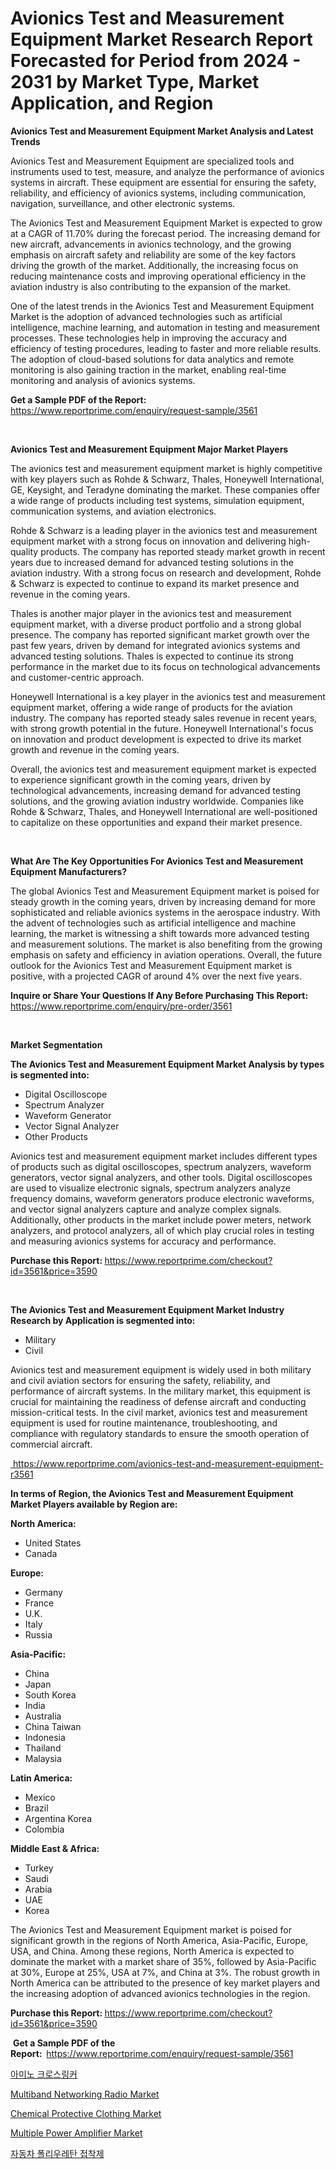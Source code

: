<p><h1>Avionics Test and Measurement Equipment Market Research Report Forecasted for Period from 2024 -  2031 by Market Type, Market Application, and Region</h1></p><p><strong>Avionics Test and Measurement Equipment Market Analysis and Latest Trends</strong></p>
<p><p>Avionics Test and Measurement Equipment are specialized tools and instruments used to test, measure, and analyze the performance of avionics systems in aircraft. These equipment are essential for ensuring the safety, reliability, and efficiency of avionics systems, including communication, navigation, surveillance, and other electronic systems.</p><p>The Avionics Test and Measurement Equipment Market is expected to grow at a CAGR of 11.70% during the forecast period. The increasing demand for new aircraft, advancements in avionics technology, and the growing emphasis on aircraft safety and reliability are some of the key factors driving the growth of the market. Additionally, the increasing focus on reducing maintenance costs and improving operational efficiency in the aviation industry is also contributing to the expansion of the market.</p><p>One of the latest trends in the Avionics Test and Measurement Equipment Market is the adoption of advanced technologies such as artificial intelligence, machine learning, and automation in testing and measurement processes. These technologies help in improving the accuracy and efficiency of testing procedures, leading to faster and more reliable results. The adoption of cloud-based solutions for data analytics and remote monitoring is also gaining traction in the market, enabling real-time monitoring and analysis of avionics systems.</p></p>
<p><strong>Get a Sample PDF of the Report:&nbsp;</strong> <a href="https://www.reportprime.com/enquiry/request-sample/3561">https://www.reportprime.com/enquiry/request-sample/3561</a></p>
<p>&nbsp;</p>
<p><strong>Avionics Test and Measurement Equipment Major Market Players</strong></p>
<p><p>The avionics test and measurement equipment market is highly competitive with key players such as Rohde & Schwarz, Thales, Honeywell International, GE, Keysight, and Teradyne dominating the market. These companies offer a wide range of products including test systems, simulation equipment, communication systems, and aviation electronics.</p><p>Rohde & Schwarz is a leading player in the avionics test and measurement equipment market with a strong focus on innovation and delivering high-quality products. The company has reported steady market growth in recent years due to increased demand for advanced testing solutions in the aviation industry. With a strong focus on research and development, Rohde & Schwarz is expected to continue to expand its market presence and revenue in the coming years.</p><p>Thales is another major player in the avionics test and measurement equipment market, with a diverse product portfolio and a strong global presence. The company has reported significant market growth over the past few years, driven by demand for integrated avionics systems and advanced testing solutions. Thales is expected to continue its strong performance in the market due to its focus on technological advancements and customer-centric approach.</p><p>Honeywell International is a key player in the avionics test and measurement equipment market, offering a wide range of products for the aviation industry. The company has reported steady sales revenue in recent years, with strong growth potential in the future. Honeywell International's focus on innovation and product development is expected to drive its market growth and revenue in the coming years.</p><p>Overall, the avionics test and measurement equipment market is expected to experience significant growth in the coming years, driven by technological advancements, increasing demand for advanced testing solutions, and the growing aviation industry worldwide. Companies like Rohde & Schwarz, Thales, and Honeywell International are well-positioned to capitalize on these opportunities and expand their market presence.</p></p>
<p>&nbsp;</p>
<p><strong>What Are The Key Opportunities For Avionics Test and Measurement Equipment Manufacturers?</strong></p>
<p><p>The global Avionics Test and Measurement Equipment market is poised for steady growth in the coming years, driven by increasing demand for more sophisticated and reliable avionics systems in the aerospace industry. With the advent of technologies such as artificial intelligence and machine learning, the market is witnessing a shift towards more advanced testing and measurement solutions. The market is also benefiting from the growing emphasis on safety and efficiency in aviation operations. Overall, the future outlook for the Avionics Test and Measurement Equipment market is positive, with a projected CAGR of around 4% over the next five years.</p></p>
<p><strong>Inquire or Share Your Questions If Any Before Purchasing This Report:</strong> <a href="https://www.reportprime.com/enquiry/pre-order/3561">https://www.reportprime.com/enquiry/pre-order/3561</a></p>
<p>&nbsp;</p>
<p><strong>Market Segmentation</strong></p>
<p><strong>The Avionics Test and Measurement Equipment Market Analysis by types is segmented into:</strong></p>
<p><ul><li>Digital Oscilloscope</li><li>Spectrum Analyzer</li><li>Waveform Generator</li><li>Vector Signal Analyzer</li><li>Other Products</li></ul></p>
<p><p>Avionics test and measurement equipment market includes different types of products such as digital oscilloscopes, spectrum analyzers, waveform generators, vector signal analyzers, and other tools. Digital oscilloscopes are used to visualize electronic signals, spectrum analyzers analyze frequency domains, waveform generators produce electronic waveforms, and vector signal analyzers capture and analyze complex signals. Additionally, other products in the market include power meters, network analyzers, and protocol analyzers, all of which play crucial roles in testing and measuring avionics systems for accuracy and performance.</p></p>
<p><strong>Purchase this Report:&nbsp;</strong><a href="https://www.reportprime.com/checkout?id=3561&price=3590">https://www.reportprime.com/checkout?id=3561&price=3590</a></p>
<p>&nbsp;</p>
<p><strong>The Avionics Test and Measurement Equipment Market Industry Research by Application is segmented into:</strong></p>
<p><ul><li>Military</li><li>Civil</li></ul></p>
<p><p>Avionics test and measurement equipment is widely used in both military and civil aviation sectors for ensuring the safety, reliability, and performance of aircraft systems. In the military market, this equipment is crucial for maintaining the readiness of defense aircraft and conducting mission-critical tests. In the civil market, avionics test and measurement equipment is used for routine maintenance, troubleshooting, and compliance with regulatory standards to ensure the smooth operation of commercial aircraft.</p></p>
<p><a href="https://www.reportprime.com/avionics-test-and-measurement-equipment-r3561">&nbsp;https://www.reportprime.com/avionics-test-and-measurement-equipment-r3561</a></p>
<p><strong>In terms of Region, the Avionics Test and Measurement Equipment Market Players available by Region are:</strong></p>
<p>
    <p> <strong> North America: </strong>
        <ul>
            <li>United States</li>
            <li>Canada</li>
        </ul>
        </p> 
    <p> <strong> Europe: </strong>
        <ul>
            <li>Germany</li>
            <li>France</li>
            <li>U.K.</li>
            <li>Italy</li>
            <li>Russia</li>
        </ul>
        </p> 
    <p> <strong> Asia-Pacific: </strong>
        <ul>
            <li>China</li>
            <li>Japan</li>
            <li>South Korea</li>
            <li>India</li>
            <li>Australia</li>
            <li>China Taiwan</li>
            <li>Indonesia</li>
            <li>Thailand</li>
            <li>Malaysia</li>
        </ul>
        </p> 
    <p> <strong> Latin America: </strong>
        <ul>
            <li>Mexico</li>
            <li>Brazil</li>
            <li>Argentina Korea</li>
            <li>Colombia</li>
        </ul>
        </p> 
    <p> <strong> Middle East & Africa: </strong>
        <ul>
            <li>Turkey</li>
            <li>Saudi</li>
            <li>Arabia</li>
            <li>UAE</li>
            <li>Korea</li>
        </ul>
    </p>
    </p>
<p><p>The Avionics Test and Measurement Equipment market is poised for significant growth in the regions of North America, Asia-Pacific, Europe, USA, and China. Among these regions, North America is expected to dominate the market with a market share of 35%, followed by Asia-Pacific at 30%, Europe at 25%, USA at 7%, and China at 3%. The robust growth in North America can be attributed to the presence of key market players and the increasing adoption of advanced avionics technologies in the region.</p></p>
<p><strong>Purchase this Report: </strong><a href="https://www.reportprime.com/checkout?id=3561&price=3590">https://www.reportprime.com/checkout?id=3561&price=3590</a></p>
<p>&nbsp;<strong>Get a Sample PDF of the Report:&nbsp;&nbsp;</strong><a href="https://www.reportprime.com/enquiry/request-sample/3561">https://www.reportprime.com/enquiry/request-sample/3561</a></p>
<p><strong></strong></p>
<p><p><a href="https://github.com/shade463/Market-Research-Report-List-1/blob/main/500249069905.md">아미노 크로스링커</a></p><p><a href="https://github.com/wwwkeltoum/Market-Research-Report-List-3/blob/main/multiband-networking-radio-market.md">Multiband Networking Radio Market</a></p><p><a href="https://issuu.com/reportprime-2/docs/chemical-protective-clothing-market-size-2030.pptx">Chemical Protective Clothing Market</a></p><p><a href="https://github.com/joannesouthgate/Market-Research-Report-List-3/blob/main/multiple-power-amplifier-market.md">Multiple Power Amplifier Market</a></p><p><a href="https://github.com/FelipeGrrady654556/Market-Research-Report-List-1/blob/main/253285169904.md">자동차 폴리우레탄 접착제</a></p></p>